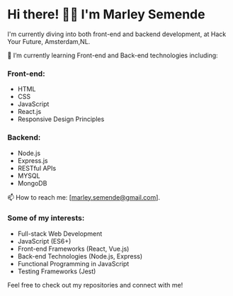 # Hi there! 👋🏿 I'm Marley Semende

I'm currently diving into both front-end and backend development, at Hack Your Future, Amsterdam,NL.

🌱 I’m currently learning Front-end and Back-end technologies including:

### Front-end:
- HTML
- CSS
- JavaScript
- React.js
- Responsive Design Principles

### Backend:
- Node.js
- Express.js
- RESTful APIs
- MYSQL
- MongoDB

📫 How to reach me: [marley.semende@gmail.com].

### Some of my interests:
- Full-stack Web Development
- JavaScript (ES6+)
- Front-end Frameworks (React, Vue.js)
- Back-end Technologies (Node.js, Express)
- Functional Programming in JavaScript
- Testing Frameworks (Jest)

Feel free to check out my repositories and connect with me!
